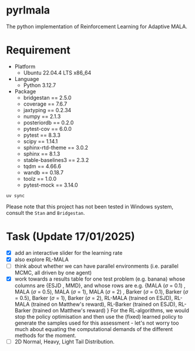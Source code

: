 # pyrlmala

The python implementation of Reinforcement Learning for Adaptive MALA.

# Requirement

- Platform
  - Ubuntu 22.04.4 LTS x86_64
- Language
  - Python 3.12.7
- Package
  - bridgestan == 2.5.0
  - coverage == 7.6.7
  - jaxtyping == 0.2.34
  - numpy == 2.1.3
  - posteriordb == 0.2.0
  - pytest-cov == 6.0.0
  - pytest == 8.3.3
  - scipy == 1.14.1
  - sphinx-rtd-theme == 3.0.2
  - sphinx == 8.1.3
  - stable-baselines3 == 2.3.2
  - tqdm == 4.66.6
  - wandb == 0.18.7
  - toolz == 1.0.0
  - pytest-mock == 3.14.0

```{bash}
uv sync
```

Please note that this project has not been tested in Windows system, consult the `Stan` and `Bridgestan`.

# Task (Update 17/01/2025)
- [X] add an interactive slider for the learning rate
- [X]  also explore RL-MALA
- [ ] think about whether we can have parallel environments (i.e. parallel MCMC, all driven by one agent)
- [X] work towards a results table for one test problem (e.g. banana) whose columns are {ESJD , MMD}, and whose rows are e.g. {MALA ($\sigma$ = 0.1) , MALA ($\sigma$ = 0.5), MALA ($\sigma$ = 1), MALA ($\sigma$ = 2) , Barker ($\sigma$ = 0.1), Barker ($\sigma$ = 0.5), Barker ($\sigma$ = 1), Barker ($\sigma$ = 2), RL-MALA (trained on ESJD), RL-MALA (trained on Matthew's reward), RL-Barker (trained on ESJD), RL-Barker (trained on Matthew's reward) }  For the RL-algorithms, we would stop the policy optimisation and then use the (fixed) learned policy to generate the samples used for this assessment - let's not worry too much about equating the computational demands of the different methods for the moment.
- [ ] 2D Normal, Heavy, Light Tail Distribution.